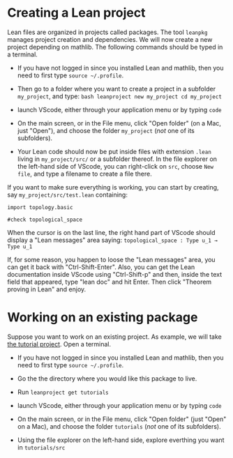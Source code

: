# Creating a Lean project

Lean files are organized in projects called packages. The tool `leanpkg`
manages project creation and dependencies. We will now create a new
project depending on mathlib. The following commands should be typed in a
terminal.

* If you have not logged in since you installed Lean and mathlib, then
  you need to first type `source ~/.profile`.

* Then go to a folder where you want to create a project in a subfolder
  `my_project`, and type:
        ```bash
        leanproject new my_project
        cd my_project
        ```

* launch VScode, either through your application menu or by typing
  `code`

* On the main screen, or in the File menu, click "Open folder" (on a Mac, just "Open"), and
  choose the folder `my_project` (*not* one of its subfolders).

* Your Lean code should now be put inside files with extension `.lean` living in `my_project/src/` or a subfolder thereof. In the file explorer on the left-hand side of VScode, you can right-click on `src`, choose `New file`, and type a filename to create a file there.

If you want to make sure everything is working, you can start by
creating, say `my_project/src/test.lean` containing:
```lean
import topology.basic

#check topological_space
```
When the cursor is on the last line, the right hand part of VScode
should display a "Lean messages" area saying:
`topological_space : Type u_1 → Type u_1`

If, for some reason, you happen to loose the "Lean messages" area, you
can get it back with "Ctrl-Shift-Enter". Also, you can get the Lean
documentation inside VScode using "Ctrl-Shift-p" and then, inside the
text field that appeared, type "lean doc" and hit Enter. Then click
"Theorem proving in Lean" and enjoy.

# Working on an existing package

Suppose you want to work on an existing project.
As example, we will take [the tutorial project](https://github.com/leanprover-community/tutorials). Open a terminal.

* If you have not logged in since you installed Lean and mathlib, then
  you need to first type `source ~/.profile`.

* Go the the directory where you would like this package to live.

* Run `leanproject get tutorials`

* launch VScode, either through your application menu or by typing
  `code`

* On the main screen, or in the File menu, click "Open folder" (just "Open" on a Mac), and
  choose the folder `tutorials` (*not* one of its subfolders).

* Using the file explorer on the left-hand side, explore everthing you want in
  `tutorials/src`
